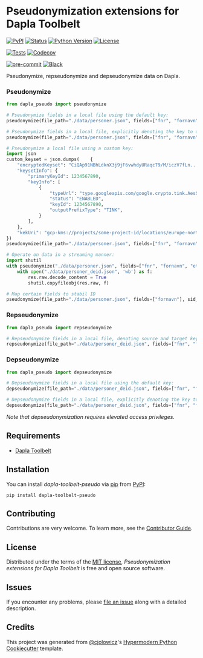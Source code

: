 # Pseudonymization extensions for Dapla Toolbelt

[![PyPI](https://img.shields.io/pypi/v/dapla-toolbelt-pseudo.svg)][pypi_]
[![Status](https://img.shields.io/pypi/status/dapla-toolbelt-pseudo.svg)][status]
[![Python Version](https://img.shields.io/pypi/pyversions/dapla-toolbelt-pseudo)][python version]
[![License](https://img.shields.io/pypi/l/dapla-toolbelt-pseudo)][license]

[![Tests](https://github.com/statisticsnorway/dapla-toolbelt-pseudo/workflows/Tests/badge.svg)][tests]
[![Codecov](https://codecov.io/gh/statisticsnorway/dapla-toolbelt-pseudo/branch/main/graph/badge.svg)][codecov]

[![pre-commit](https://img.shields.io/badge/pre--commit-enabled-brightgreen?logo=pre-commit&logoColor=white)][pre-commit]
[![Black](https://img.shields.io/badge/code%20style-black-000000.svg)][black]

[pypi_]: https://pypi.org/project/dapla-toolbelt-pseudo/
[status]: https://pypi.org/project/dapla-toolbelt-pseudo/
[python version]: https://pypi.org/project/dapla-toolbelt-pseudo
[tests]: https://github.com/statisticsnorway/dapla-toolbelt-pseudo/actions?workflow=Tests
[codecov]: https://app.codecov.io/gh/statisticsnorway/dapla-toolbelt-pseudo
[pre-commit]: https://github.com/pre-commit/pre-commit
[black]: https://github.com/psf/black

Pseudonymize, repseudonymize and depseudonymize data on Dapla.

### Pseudonymize

```python
from dapla_pseudo import pseudonymize

# Pseudonymize fields in a local file using the default key:
pseudonymize(file_path="./data/personer.json", fields=["fnr", "fornavn"])

# Pseudonymize fields in a local file, explicitly denoting the key to use:
pseudonymize(file_path="./data/personer.json", fields=["fnr", "fornavn"], key="ssb-common-key-1")

# Pseudonymize a local file using a custom key:
import json
custom_keyset = json.dumps(    {
    "encryptedKeyset": "CiQAp91NBhLdknX3j9jF6vwhdyURaqcT9/M/iczV7fLn...8XYFKwxiwMtCzDT6QGzCCCM=",
    "keysetInfo": {
        "primaryKeyId": 1234567890,
        "keyInfo": [
            {
                "typeUrl": "type.googleapis.com/google.crypto.tink.AesSivKey",
                "status": "ENABLED",
                "keyId": 1234567890,
                "outputPrefixType": "TINK",
            }
        ],
    },
    "kekUri": "gcp-kms://projects/some-project-id/locations/europe-north1/keyRings/some-keyring/cryptoKeys/some-kek-1",
})
pseudonymize(file_path="./data/personer.json", fields=["fnr", "fornavn"], key=custom_keyset)

# Operate on data in a streaming manner:
import shutil
with pseudonymize("./data/personer.json", fields=["fnr", "fornavn", "etternavn"], stream=True) as res:
    with open("./data/personer_deid.json", 'wb') as f:
        res.raw.decode_content = True
        shutil.copyfileobj(res.raw, f)

# Map certain fields to stabil ID
pseudonymize(file_path="./data/personer.json", fields=["fornavn"], sid_fields=["fnr"])
```

### Repseudonymize

```python
from dapla_pseudo import repseudonymize

# Repseudonymize fields in a local file, denoting source and target keys to use:
repseudonymize(file_path="./data/personer_deid.json", fields=["fnr", "fornavn"], source_key="ssb-common-key-1", target_key="ssb-common-key-2")
```

### Depseudonymize

```python
from dapla_pseudo import depseudonymize

# Depseudonymize fields in a local file using the default key:
depseudonymize(file_path="./data/personer_deid.json", fields=["fnr", "fornavn"])

# Depseudonymize fields in a local file, explicitly denoting the key to use:
depseudonymize(file_path="./data/personer_deid.json", fields=["fnr", "fornavn"], key="ssb-common-key-1")
```

_Note that depseudonymization requires elevated access privileges._

## Requirements

- [Dapla Toolbelt](https://github.com/statisticsnorway/dapla-toolbelt)

## Installation

You can install _dapla-toolbelt-pseudo_ via [pip] from [PyPI]:

```console
pip install dapla-toolbelt-pseudo
```

## Contributing

Contributions are very welcome.
To learn more, see the [Contributor Guide].

## License

Distributed under the terms of the [MIT license][license],
_Pseudonymization extensions for Dapla Toolbelt_ is free and open source software.

## Issues

If you encounter any problems,
please [file an issue] along with a detailed description.

## Credits

This project was generated from [@cjolowicz]'s [Hypermodern Python Cookiecutter] template.

[@cjolowicz]: https://github.com/cjolowicz
[pypi]: https://pypi.org/
[hypermodern python cookiecutter]: https://github.com/cjolowicz/cookiecutter-hypermodern-python
[file an issue]: https://github.com/statisticsnorway/dapla-toolbelt-pseudo/issues
[pip]: https://pip.pypa.io/

<!-- github-only -->

[license]: https://github.com/statisticsnorway/dapla-toolbelt-pseudo/blob/main/LICENSE
[contributor guide]: https://github.com/statisticsnorway/dapla-toolbelt-pseudo/blob/main/CONTRIBUTING.md
